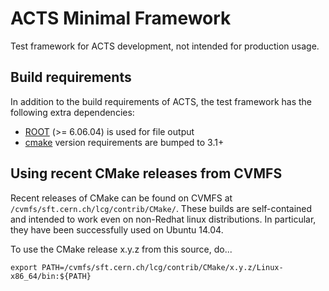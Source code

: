 # ACTS Minimal Framework

Test framework for ACTS development, not intended for production usage.

## Build requirements

In addition to the build requirements of ACTS, the test framework has the following extra dependencies:

+ [ROOT](https://root.cern.ch/) (>= 6.06.04) is used for file output
+ [cmake](https://cmake.org/) version requirements are bumped to 3.1+

## Using recent CMake releases from CVMFS

Recent releases of CMake can be found on CVMFS at `/cvmfs/sft.cern.ch/lcg/contrib/CMake/`. These builds are self-contained and intended to work even on non-Redhat linux distributions. In particular, they have been successfully used on Ubuntu 14.04.

To use the CMake release x.y.z from this source, do...

    export PATH=/cvmfs/sft.cern.ch/lcg/contrib/CMake/x.y.z/Linux-x86_64/bin:${PATH}
